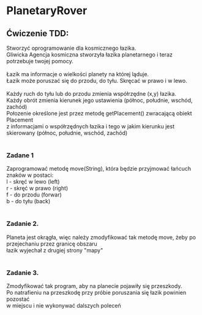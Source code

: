 # PlanetaryRover

## Ćwiczenie TDD:</br>
Stworzyć oprogramowanie dla kosmicznego łazika.</br>
Gliwicka Agencja kosmiczna stworzyła łazika planetarnego i teraz potrzebuje twojej pomocy.</br>
</br>
Łazik ma informacje o wielkości planety na której ląduje.</br>
Łazik może poruszać się do przodu, do tyłu. Skręcać w prawo i w lewo.</br>
</br>
Każdy ruch do tyłu lub do przodu zmienia współrzędne (x,y) łazika.</br>
Każdy obrót zmienia kierunek jego ustawienia (północ, południe, wschód, zachód)</br>
Połozenie określone jest przez metodę getPlacement() zwracającą obiekt Placement</br> 
z informacjami o współrzędnych łazika i tego w jakim kierunku jest skierowany (północ, południe, wschód, zachód)</br>
</br>
### Zadane 1</br>
Zaprogramować metodę move(String), która będzie przyjmować łańcuch znaków w postaci:</br>
l - skręć w lewo (left)</br>
r - skręć w prawo (right)</br>
f - do przodu (forwar)</br>
b - do tyłu (back)</br>
</br>
### Zadanie 2.</br>
Planeta jest okrągła, więc należy zmodyfikować tak metodę move, żeby po przejechaniu przez granicę obszaru</br> 
łazik wyjechał z drugiej strony "mapy" </br>
</br>
### Zadanie 3.</br>
Zmodyfikować tak program, aby na planecie pojawiły się przeszkody.</br>
Po natrafieniu na przeszkodę przy próbie poruszania się łazik powinien pozostać</br> 
w miejscu i nie wykonywać dalszych poleceń</br>
